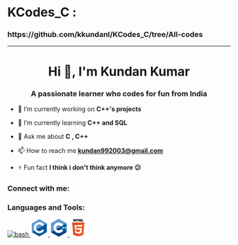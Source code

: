 # KCodes_C : 
<h3>https://github.com/kkundanI/KCodes_C/tree/All-codes</h3>
<hr>
<h1 align="center">Hi 👋, I'm Kundan Kumar</h1>

<h3 align="center">A passionate learner who codes for fun from India</h3>

- 🔭 I’m currently working on **C++'s projects**

- 🌱 I’m currently learning **C++ and SQL**

- 💬 Ask me about **C , C++**

- 📫 How to reach me **kundan992003@gmail.com**

- ⚡ Fun fact **I think i don't think anymore 😕**

<h3 align="left">Connect with me:</h3>

<p align="left">

</p>

<h3 align="left">Languages and Tools:</h3>

<p align="left"> <a href="https://www.gnu.org/software/bash/" target="_blank" rel="noreferrer"> <img src="https://www.vectorlogo.zone/logos/gnu_bash/gnu_bash-icon.svg" alt="bash" width="40" height="40"/> </a> <a href="https://www.cprogramming.com/" target="_blank" rel="noreferrer"> <img src="https://raw.githubusercontent.com/devicons/devicon/master/icons/c/c-original.svg" alt="c" width="40" height="40"/> </a> <a href="https://www.w3schools.com/cpp/" target="_blank" rel="noreferrer"> <img src="https://raw.githubusercontent.com/devicons/devicon/master/icons/cplusplus/cplusplus-original.svg" alt="cplusplus" width="40" height="40"/> </a> <a href="https://www.w3.org/html/" target="_blank" rel="noreferrer"> <img src="https://raw.githubusercontent.com/devicons/devicon/master/icons/html5/html5-original-wordmark.svg" alt="html5" width="40" height="40"/> </a> </p>


